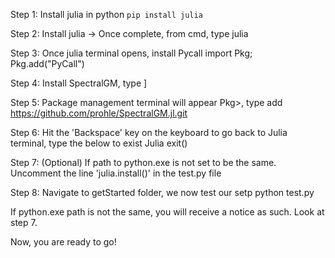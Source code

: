 Step 1: Install julia in python
<code>pip install julia</code>

Step 2: Install julia -> Once complete, from cmd, type
julia

Step 3: Once julia terminal opens, install Pycall
import Pkg; Pkg.add("PyCall")

Step 4: Install SpectralGM, type
]

Step 5: Package management terminal will appear Pkg>, type
add https://github.com/prohle/SpectralGM.jl.git

Step 6: Hit the 'Backspace' key on the keyboard to go back to Julia terminal, type the below to exist Julia
exit()

Step 7: (Optional) If path to python.exe is not set to be the same. Uncomment the line 'julia.install()' in the test.py file

Step 8: Navigate to getStarted folder, we now test our setp
python test.py

If python.exe path is not the same, you will receive a notice as such. Look at step 7.

Now, you are ready to go!